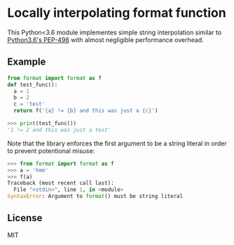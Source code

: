 # Locally interpolating format function

This Python<3.6 module implementes simple string interpolation similar to [Python3.6's PEP-498](https://www.python.org/dev/peps/pep-0498/)
with almost negligible performance overhead.

## Example

```python
from format import format as f
def test_func():
  a = 1
  b = 2
  c = 'test'
  return f('{a} != {b} and this was just a {c}')

>>> print(test_func())
'1 != 2 and this was just a test'
```

Note that the library enforces the first argument to be a string literal in order to prevent potentional misuse:

```python
>>> from format import format as f
>>> a = 'hmm'
>>> f(a)
Traceback (most recent call last):
  File "<stdin>", line 1, in <module>
SyntaxError: Argument to format() must be string literal
```

## License

MIT
